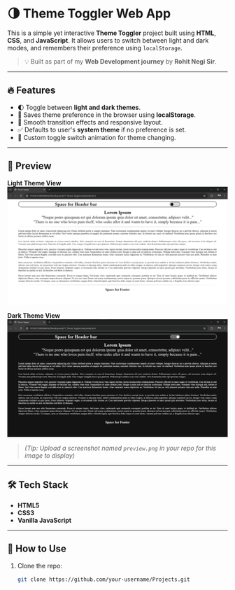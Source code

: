 # 🌗 Theme Toggler Web App

This is a simple yet interactive **Theme Toggler** project built using **HTML**, **CSS**, and **JavaScript**. It allows users to switch between light and dark modes, and remembers their preference using `localStorage`.

> 💡 Built as part of my **Web Development journey**  by **Rohit Negi Sir**.

---

## 🔥 Features

- 🌓 Toggle between **light and dark themes**.
- 💾 Saves theme preference in the browser using **localStorage**.
- 🎯 Smooth transition effects and responsive layout.
- ✅ Defaults to user's **system theme** if no preference is set.
- 🔘 Custom toggle switch animation for theme changing.

---

## 📸 Preview

**Light Theme View**
![Light Theme Toggler Screenshot](./Light_theme.png)

**Dark Theme View**
![Dark Theme Toggler Screenshot](./Dark_theme.png)


> *(Tip: Upload a screenshot named `preview.png` in your repo for this image to display)*

---

## 🛠️ Tech Stack

- **HTML5**
- **CSS3**
- **Vanilla JavaScript**

---

## 🚀 How to Use

1. Clone the repo:
   ```bash
   git clone https://github.com/your-username/Projects.git
